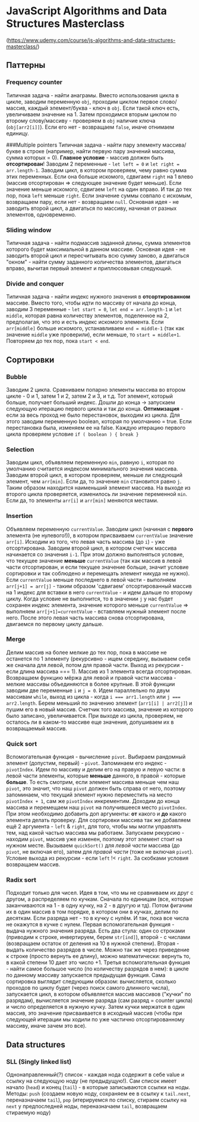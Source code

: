# JavaScript Algorithms and Data Structures Masterclass

(https://www.udemy.com/course/js-algorithms-and-data-structures-masterclass/)

## Паттерны
### Frequency counter
Типичная задача - найти анаграмы. Вместо использования цикла в цикле, заводим переменную `obj`, проходим циклом первое слово/массив, каждый элемент/буква - ключ в `obj`. Если такой ключ есть, увеличиваем значение на 1. Затем проходимся вторым циклом по второму слову/массиву - проверяем в `obj` наличие ключа (`obj[arr2[i]]`). Если его нет - возвращаем `false`, иначе отнимаем единицу. 

###Multiple pointers
Типичная задача - найти пару элементу массива/букве в строке (например, найти первую пару значений массива, сумма которых = 0). **Главное условие** - массив должен быть **отсортирован**! Заводим 2 переменные - `let left = 0` и `let right = arr.length-1`. Заводим цикл, в котором проверяем, чему равно сумма этих переменных. Если она больше искомого, сдвигаем `right` на 1 влево (массив отсортирован => следующее значение будет меньше). Если значение меньше искомого, сдвигаем `left` на один вправо. И так до тех пор, пока `left` меньше `right`. Если значение суммы совпало с искомым, возвращаем пару, если нет - возвращаем `null`. Основная идея - не заводить второй цикл, а двигаться по массиву, начиная от разных элементов, одновременно.

### Sliding window
Типичная задача - найти подмассив заданной длины, сумма элементов которого будет максимальной в данном массиве. Основная идея - не заводить второй цикл и пересчитывать всю сумму заново, а двигаться "окном" - найти сумму заданного количества элементов, двигаться вправо, вычитая первый элемент и приплюсовывая следующий. 

### Divide and conquer 
Типичная задача - найти индекс нужного значения в **отсортированном** массиве. Вместо того, чтобы идти по массиву от начала до конца, заводим 3 переменные - `let start = 0`, `let end = arr.length-1` и `let middle`, которая равна количеству элементов, поделенное на 2, предполагая, что это и есть индекс искомого элемента. Если `arr[middle]` больше искомого, устанавливаем `end = middle-1` (так как значение `middle` уже проверили), если меньше, то `start = middle+1`. Повторяем до тех пор, пока `start < end`. 

## Сортировки

### Bubble
Заводим 2 цикла. Сравниваем попарно элементы массива во втором цикле - 0 и 1, затем 1 и 2, затем 2 и 3, и т.д. Тот элемент, который больше, получает больший индекс. Дошли до конца -> запускаем следующую итерацию первого цикла и так до конца. **Оптимизация** - если за весь проход не было перестановок, выходим из цикла. Для этого заводим переменную boolean, которая по умолчанию = true. Если перестановка была, изменяем ее на false. Каждую итерацию первого цикла проверяем условие `if ( boolean ) { break }`

### Selection
Заводим цикл, объявляем переменную `min`, равную `i`, которая по умолчанию считается индексом минимального значения массива. Заводим второй цикл, в котором проверяем, меньше ли следующий элемент, чем `arr[min]`. Если да, то значение `min` становится равно `j`. Таким образом находится наименьший элемент массива. На выходе из второго цикла проверяется, изменилось ли значение переменной `min`. Если да, то элементы `arr[i]` и `arr[min]` меняются местами. 

### Insertion
Объявляем переменную `currentValue`. Заводим цикл (начиная с **первого** элемента (не нулевого!)), в котором присваиваем `currentValue` значение `arr[i]`. Исходим из того, что левая часть массива (до `i`) - уже отсортирована. Заводим второй цикл, в котором счетчик массива начинается со значения `i-1`. При этом должно выполняться условие, что текущее значение **меньше** `currentValue` (так как массив в левой части отсортирован, и если текущее значение больше, значит условие сортировки и так соблюдено и перемещать элемент никуда не нужно). Если `currentValue` меньше последнего в левой части - выполняем `arr[j+1] = arr[j]` - таким образом 'сдвигаем' отсортированный массив на 1 индекс для вставки в него `currentValue` - и идем дальше по второму циклу. Когда условие не выполнится, то в значении `j` у нас будет сохранен индекс элемента, значение которого меньше `currentValue` => выполняем `arr[j+1]=currentValue` - вставляем нужный элемент после него. После этого левая часть массива снова отсортирована, двигаемся по первому циклу дальше.

### Merge 
Делим массив на более мелкие до тех пор, пока в массиве не останется по 1 элементу (рекурсивно - ищем середину, вызываем себя же сначала для левой, потом для правой части. Выход из рекурсии - если длина массива === 1). Массив из 1 элемента всегда отсортирован. Возвращаем функцию мёржа для левой и правой части массива - мелкие массивы объединяются в более крупные. В этой функции заводим две переменные `i` и `j = 0`. Идем параллельно по двум массивам `while`, выход из цикла - когда `i === arr1.length` или `j === arr2.length`. Берем меньший по значению элемент (`arr1[i] | arr2[j]`) и пушим его в новый массив. Счетчик того массива, значение из которого было записано, увеличивается. При выходе из цикла, проверяем, не осталось ли в каком-то массиве еще значения, допушиваем их в возвращаемый массив.

### Quick sort
Вспомогательная функция - вычисление `pivot`. Выбираем рандомный элемент (допустим, первый) - `pivot`. Запоминаем его индекс - `pivotIndex`. Идем по массиву и делим его на правую и левую части: в левой части элементы, которые **меньше** данного, в правой - которые **больше**. То есть смотрим, если элемент массива меньше чем наш `pivot`, это значит, что наш `pivot` должен быть справа от него, поэтому запоминаем, что текущий элемент нужно переместить на место `pivotIndex + 1`, сам же `pivotIndex` инкрементим. Доходим до конца массива и перемещаем наш `pivot` на получившееся место `pivotIndex`. При этом необходимо добавить доп аргументы: **от** какого и **до** какого элемента делать проверку. Для сортировки массива так же добавляем ещё 2 аргумента - `left` & `right`, для того, чтобы мы могли управлять тем, над какой частью массива мы работаем. Запускаем рекурсию - находим `pivot`, массив уже изменен, поэтому этот элемент стоит на нужном месте. Вызываем `quickSort()` для _левой части_ массива (до `pivot`, не включая его), затем для _правой части_ (тоже не включая `pivot`). Условие выхода из рекурсии - если `left` !< `right`. За скобками условия возвращаем массив.

### Radix sort
Подходит только для чисел. Идея в том, что мы не сравниваем их друг с другом, а распределяем по кучкам. Сначала по единицам (все, которые заканчиваются на 1 - в одну кучку, на 2 - в другую и тд). Потом фигачим их в один массив в том порядке, в котором они в кучках, делим по десяткам. Если разряда нет - то в кучку с нулём. И так, пока все числа не окажутся в кучке с нулем. Первая вспомогательная функция - выдача нужного значения разряда. Есть два стула: один со строками (приводим к строке, инвертируем, берем `str[ind]`), второй - c числами (возвращаем остаток от деления на 10 в нужной степени). Вторая - выдать количество разрядов в числе. Можно так же через приведение к строке (просто вернуть ее длину), можно математически: вернуть то, в какой степени 10 дает это число +1. Третья вспомогательная функция - найти самое большое число (по количеству разрядов в нем): в цикле по данному массиву запускается предыдущая функция. Сама сортировка выглядит следующим образом: вычисляется, сколько проходов по циклу будет (через поиск самого длинного числа), запускается цикл, в котором объявляется массив массивов ("кучки" по разрядам), вычисляется значение разряда (сам разряд = counter цикла) и число определяется в нужную кучку. Затем кучки мержатся в один массив, это значение присваивается в исходный массив (чтобы при следующей итерации мы ходили по уже частично отсортированному массиву, иначе зачем это все).

## Data structures
### SLL (Singly linked list)
Однонаправленный(?) список - каждая нода содержит в себе value и ссылку на следующую ноду (не предыдущую!). Сам список имеет начало (`head`) и конец (`tail`) - в которые записываются ссылки на ноды. Методы: `push` (создаем новую ноду, сохраняем ее в ссылку к `tail.next`, переназначаем `tail`), `pop` (итерируемся по списку, стираем ссылку на `next` у предпоследней ноды, переназначаем `tail`, возвращаем стираемую ноду)